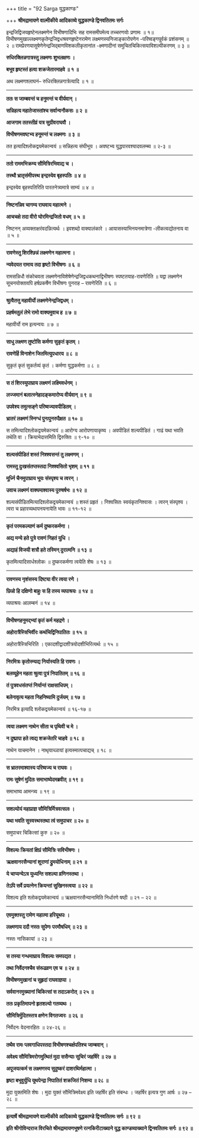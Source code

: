 +++
title = "92 Sarga युद्धकाण्डः"

+++
**श्रीमद्रामायणे वाल्मीकीये आदिकाव्ये युद्धकाण्डे द्विनवतितमः सर्गः**

इन्द्रजिद्विजयहृष्टेनलक्ष्मणेन विभीषणादिभिः सह रामसमीपमेत्य तच्चरणयोः प्रणामः ॥ १॥ विभीषणमुखाल्लक्ष्मणकृतेन्द्रजिद्वधश्रवणहृष्टेनरामेण लक्ष्मणस्यनिजाङ्कारोपणेन -परिष्वङ्गपूर्वकं प्रशंसनम् ॥ २ ॥ रामप्रेरणयासुषेणेनेन्द्रजिद्बाणविशकलीकृतानांल -क्ष्मणादीनां समुचितचिकित्सयाविशल्यीकरणम् ॥ ३ ॥

**रुधिरक्लिन्नगात्रस्तु लक्ष्मणः शुभलक्षणः ।**

**बभूव हृष्टस्तं हत्वा शक्रजेतारमाहवे ॥ १ ॥**

अथ लक्ष्मणश्लाघनं– रुधिरक्लिन्नगात्रेत्यादि ॥ १ ॥

****

**ततः स जाम्बवन्तं च हनुमन्तं च वीर्यवान् ।**

**सन्निहत्य महातेजास्तांश्च सर्वान्वनौकसः ॥ २ ॥**

**आजगाम ततस्तीव्रं यत्र सुग्रीवराघवौ ।**

**विभीषणमवष्टभ्य हनूमन्तं च लक्ष्मणः ॥ ३ ॥**

तत इत्यादिश्लोकद्वयमेकान्वयं ॥ सन्निहत्य संघीभूय । अवष्टभ्य युद्धपारवश्यादवलम्ब्य ॥ २-३ ॥

****

**ततो राममभिक्रम्य सौमित्रिरभिवाद्य च ।**

**तस्थौ भ्रातृसंमीपस्थ इन्द्रस्येव बृहस्पतिः ॥ ४ ॥**

इन्द्रस्येव बृहस्पतिरिति पारतनेत्र्यमात्रे साम्यं ॥ ४ ॥

****

**निष्टनन्निव चागम्य राघवाय महात्मने ।**

**आचचक्षे तदा वीरो घोरमिन्द्रजितो वधम् ॥ ५ ॥**

निष्टनन् अव्यक्ताक्षरंवदन्नित्यर्थः । इवशब्दो वाक्यालंकारे । आयासस्याभिनयनमात्रेणा -लीकत्वद्योतनाय वा ॥ ५ ॥

****

**रावणेस्तु शिरश्छिन्नं लक्ष्मणेन महात्मना ।**

**न्यवेदयत रामाय तदा हृष्टो विभीषणः ॥ ६ ॥**

रामसन्निधौ संकोचवता लक्ष्मणेनाविशेषेणेन्द्रजिद्वधकथनाद्विभीषणः स्पष्टतयाह-रावणेरिति ॥ यद्वा लक्ष्मणेन सूचनयोक्तावपि हर्षप्रकर्षेण विभीषणः पुनराह – रावणेरिति ॥ ६ ॥

****

**श्रुत्वैतत्तु महावीर्यो लक्ष्मणेनेन्द्रजिद्वधम् ।**

**प्रहर्षमतुलं लेभे रामो वाक्यमुवाच ह ॥ ७ ॥**

महावीर्यो राम इत्यन्वयः ॥ ७ ॥

****

**साधु लक्ष्मण तुष्टोसि कर्मणा सुकृतं कृतम् ।**

**रावणेर्हि विनाशेन जितमित्युपधारय ॥ ८ ॥**

सुकृतं कृतं सुकर्तव्यं कृतं । कर्मणा युद्धकर्मणा ॥ ८ ॥

****

**स तं शिरस्युपाघ्राय लक्ष्मणं लक्ष्मिवर्धनम् ।**

**लज्जमानं बलात्स्नेहादङ्कमारोप्य वीर्यवान् ॥ ९ ॥**

**उपवेश्य तमुत्सङ्गे परिष्वज्यावपीडितम् ।**

**भ्रातरं लक्ष्मणं स्निग्धं पुनःपुनरुदैक्षत ॥ १० ॥**

स तमित्यादिश्लोकद्वयमेकान्वयं ॥ आरोग्य आरोपणायाकृष्य । अवपीडितं शल्यपीडितं । गाढं यथा भवति तथेति वा । क्रियाभेदात्तमिति द्विरुक्तिः ॥ ९-१० ॥

****

**शल्यसंपीडितं शस्तं निश्श्वसन्तं तु लक्ष्मणम् ।**

**रामस्तु दुःखसंतप्तस्तदा निश्श्वसितो भृशम् ॥ ११ ॥**

**मूर्ध्नि चैनमुपाघ्राय भूयः संस्पृश्य च त्वरन् ।**

**उवाच लक्ष्मणं वाक्यमाश्वास्य पुरुषर्षभः ॥ १२ ॥**

शल्यसंपीडितमित्यादिश्लोकद्वयमेकान्वयं ॥ शस्तं प्रहृतं । निश्वसितः स्वयंकृतनिश्वासः । त्वरन् संस्पृश्य । त्वरा च प्रहारव्यथापनयनायेति भावः ॥ ११-१२ ॥

****

**कृतं परमकल्याणं कर्म दुष्करकर्मणा ।**

**अद्य मन्ये हते पुत्रे रावणं निहतं युधि ।**

**अद्याहं विजयी शत्रौ हते तस्मिन् दुरात्मनि ॥ १३ ॥**

कृतमित्यादिसार्धश्लोकः ॥ दुष्करकर्मणा त्वयेति शेषः ॥ १३ ॥

****

**रावणस्य नृशंसस्य दिष्ट्या वीर त्वया रणे ।**

**छिन्नो हि दक्षिणो बाहुः स हि तस्य व्यपाश्रयः ॥ १४ ॥**

व्यपाश्रयः आलम्बनं ॥ १४ ॥

****

**विभीषणहनुमद्भ्यां कृतं कर्म महद्रणे ।**

**अहोरात्रैस्त्रिभिर्वीरः कथंचिद्विनिपातितः ॥ १५ ॥**

अहोरात्रैस्त्रिभिरिति । एकादशीद्वादशीत्रयोदशीभिरित्यर्थः ॥ १५ ॥

****

**निरमित्रः कृतोस्म्यद्य निर्यास्यति हि रावणः ।**

**बलव्यूहेन महता श्रुत्वा पुत्रं निपातितम् ॥ १६ ॥**

**तं पुत्रवधसंतप्तं निर्यान्तं राक्षसाधिपम् ।**

**बलेनावृत्य महता निहनिष्यामि दुर्जयम् ॥ १७ ॥**

निरमित्र इत्यादि श्लोकद्वयमेकान्वयं ॥ १६-१७ ॥

****

**त्वया लक्ष्मण नाथेन सीता च पृथिवी च मे ।**

**न दुष्प्रापा हते त्वद्य शक्रजेतरि चाहवे ॥ १८ ॥**

नाथेन याचमानेन । नाथृयाच्ञायां इत्यस्मात्पचाद्यच् ॥ १८ ॥

****

**स भ्रातरमाश्वास्य परिष्वज्य च राघवः ।**

**रामः सुषेणं मुदितः समाभाष्येदमब्रवीत् ॥ १९ ॥**

समाभाष्य आमन्त्र्य ॥ १९ ॥

****

**सशल्योयं महाप्राज्ञ सौमित्रिर्मित्रवत्सलः ।**

**यथा भवति सुस्वस्थस्तथा त्वं समुपाचर ॥ २० ॥**

समुपाचर चिकित्सां कुरु ॥ २० ॥

****

**विशल्यः क्रियतां क्षिप्रं सौमित्रिः सविभीषणः ।**

**ऋक्षवानरसैन्यानां शूराणां द्रुमयोधिनाम् ॥ २१ ॥**

**ये चाप्यन्येऽत्र युध्यन्ति सशल्या व्रणिनस्तथा ।**

**तेऽपि सर्वे प्रयत्नेन क्रियन्तां सुखिनस्त्वया ॥ २२ ॥**

विशल्य इति श्लोकद्वयमेकान्वयं ॥ ऋक्षवानरसैन्यानामिति निर्धारणे षष्ठी ॥ २१ – २२ ॥

****

**एवमुक्तस्तु रामेण महात्मा हरियूथपः ।**

**लक्ष्मणाय ददौ नस्तः सुपेणः परमौषधिम् ॥ २३ ॥**

नस्तः नासिकायां ॥ २३ ॥

****

**स तस्या गन्धमाघ्राय विशल्यः समपद्यत ।**

**तथा निर्वेदनश्चैव संरूढव्रण एव च ॥ २४ ॥**

**विभीषणमुखानां च सुहृदां राघवाज्ञया ।**

**सर्ववानरमुख्यानां चिकित्सां स तदाऽकरोत् ॥ २५ ॥**

**ततः प्रकृतिमापनो हृतशल्यो गतव्यथः ।**

**सौमित्रिर्मुदितस्तत्र क्षणेन विगतज्वरः ॥ २६ ॥**

निर्वेदनः वेदनारहितः ॥ २४-२६ ॥

****

**तथैव रामः प्लवगाधिपस्तदा विभीषणश्चर्क्षपतिश्च जाम्बवान् ।**

**अवेक्ष्य सौमित्रिमरोगमुत्थितं मुदा ससैन्याः सुचिरं जहर्षिरे ॥ २७ ॥**

**अपूजयत्कर्म स लक्ष्मणस्य सुदुष्करं दाशरथिर्महात्मा ।**

**हृष्टा बभूवुर्युधि यूथपेन्द्रा निपातितं शक्रजितं निशम्य ॥ २८ ॥**

मुदा युक्तमिति शेषः । मुदा युक्तं सौमित्रिमवेक्ष्य इति जहर्षिर इति संबन्धः । जहर्षिर इत्यत्र गुण आर्षः ॥ २७ – २८ ॥

****

**इत्यार्षे श्रीमद्रामायणे वाल्मीकीये आदिकाव्ये युद्धकाण्डे द्विनवतितमः सर्गः ॥ ९२ ॥**

**इति श्रीगोविन्दराज विरचिते श्रीमद्रामायणभूषणे रत्नकिरीटाख्याने युद्ध काण्डव्याख्याने द्विनवतितमः सर्गः ॥ ९२ ॥**
